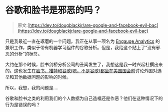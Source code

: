# 谷歌和脸书是邪恶的吗？

> 原文:[https://dev.to/dougblackjr/are-google-and-facebook-evil-bac](https://dev.to/dougblackjr/are-google-and-facebook-evil-bac)

只是我最近一直在琢磨的一个问题。我正在从事一项名为 [Engauge Analytics](https://engaugeanalytics.com/) 的兼职工作，类似于带有机器学习组件的谷歌分析。但是，我给这个贴上了“没有邪恶的分析”的标签。

大约在那个时候，脸书剑桥分析公司的丑闻发生了，我想这是我一时兴起杜撰出来的。这也发生在[脸书、推特和谷歌(嗯，不是谷歌)都坐在美国国会前](https://www.wired.com/story/facebook-twitter-congress-testimony-dorsey-sandberg/)讨论外国对选举和其他数据问题的影响的时候。

所以，我想，我的问题是....

谷歌和脸书之类的利用我们的个人数据为自己造福还是作恶？他们在这种情况下的行为是错误的吗？